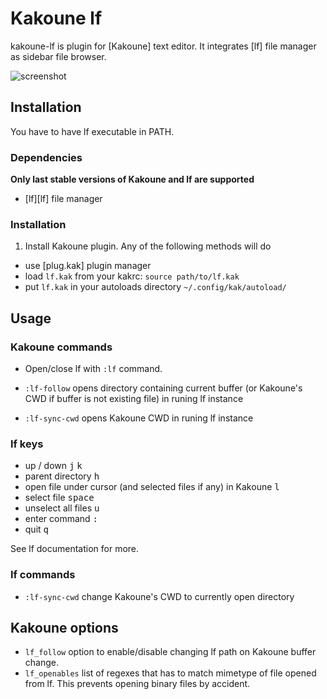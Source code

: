 # Kakoune lf

kakoune-lf is plugin for [Kakoune] text editor. It integrates [lf] file manager
as sidebar file browser.

![screenshot](screen.png)

## Installation

You have to have lf executable in PATH.

### Dependencies

**Only last stable versions of Kakoune and lf are supported**

- [lf][lf] file manager

### Installation

1. Install Kakoune plugin. Any of the following methods will do

- use [plug.kak] plugin manager
- load `lf.kak` from your kakrc: `source path/to/lf.kak`
- put `lf.kak` in your autoloads directory `~/.config/kak/autoload/`

## Usage

### Kakoune commands

- Open/close lf with `:lf` command.

- `:lf-follow` opens directory containing current buffer (or Kakoune's CWD if
buffer is not existing file) in runing lf instance

- `:lf-sync-cwd` opens Kakoune CWD in runing lf instance

### lf keys

- up / down <kbd>j</kbd> <kbd>k</kbd>
- parent directory <kbd>h</kbd>
- open file under cursor (and selected files if any) in Kakoune <kbd>l</kbd>
- select file <kbd>space</kbd>
- unselect all files <kbd>u</kbd>
- enter command <kbd>:</kbd>
- quit <kbd>q</kbd>

See lf documentation for more.

### lf commands

- `:lf-sync-cwd` change Kakoune's CWD to currently open directory

## Kakoune options

- `lf_follow` option to enable/disable changing lf path on Kakoune buffer change.
- `lf_openables` list of regexes that has to match mimetype of file opened from lf.
  This prevents opening binary files by accident.
